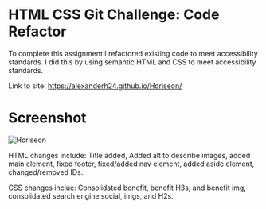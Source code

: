 # HTML CSS Git Challenge: Code Refactor
To complete this assignment I refactored existing code to meet accessibility standards. I did this by using semantic HTML and CSS to meet accessibility standards. 

Link to site: https://alexanderh24.github.io/Horiseon/

# Screenshot
![Horiseon](https://user-images.githubusercontent.com/98491350/161409141-65912a4d-f230-48d2-81bd-6dfc75e12805.png)


 HTML changes include: Title added, Added alt to describe images, added main element, fixed footer, fixed/added nav element, added aside element, changed/removed IDs.      

 CSS changes inclue: Consolidated benefit, benefit H3s, and benefit img, consolidated search engine social, imgs, and H2s.

   
